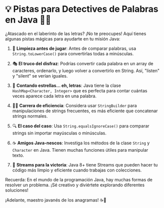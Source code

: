 # 💡 Pistas para Detectives de Palabras en Java 🕵️‍♂️

¿Atascado en el laberinto de las letras? ¡No te preocupes! Aquí tienes algunas pistas mágicas para ayudarte en tu misión Java:

1. 🧹 **Limpieza antes de jugar**:
   Antes de comparar palabras, usa `String.toLowerCase()` para convertirlas todas a minúsculas.

2. 🎭 **El truco del disfraz**:
   Podrías convertir cada palabra en un array de caracteres, ordenarlo, y luego volver a convertirlo en String. Así, "listen" y "silent" se verían iguales.

3. 🧮 **Contando estrellas... eh, letras**:
   Java tiene la clase `HashMap<Character, Integer>` que es perfecta para contar cuántas veces aparece cada letra en una palabra.

4. 🏃‍♂️ **Carrera de eficiencia**:
   Considera usar `StringBuilder` para manipulaciones de strings frecuentes, es más eficiente que concatenar strings normales.

5. 🔍 **El caso del caso**:
   Usa `String.equalsIgnoreCase()` para comparar strings sin importar mayúsculas o minúsculas.

6. ☕ **Amigos Java-nescos**:
   Investiga los métodos de la clase `String` y `Character` en Java. Tienen muchas funciones útiles para manipular texto.

7. 🌟 **Streams para la victoria**:
   Java 8+ tiene Streams que pueden hacer tu código más limpio y eficiente cuando trabajas con colecciones.

Recuerda: En el mundo de la programación Java, hay muchas formas de resolver un problema. ¡Sé creativo y diviértete explorando diferentes soluciones!

¡Adelante, maestro javanés de los anagramas! ☕🚀